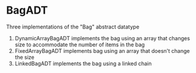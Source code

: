 # BagADT
Three implementations of the "Bag" abstract datatype
1) DynamicArrayBagADT implements the bag using an array that changes size to accommodate the number of items in the bag
2) FixedArrayBagADT implements bag using an array that doesn't change the size
3) LinkedBagADT implements the bag using a linked chain
